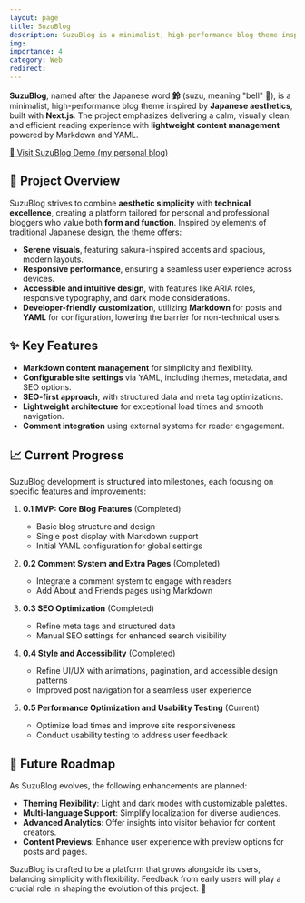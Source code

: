 ```yaml
---
layout: page
title: SuzuBlog
description: SuzuBlog is a minimalist, high-performance blog theme inspired by Japanese aesthetics, built with Next.js.
img:
importance: 4
category: Web
redirect:
---
```


**SuzuBlog**, named after the Japanese word **鈴** (suzu, meaning "bell" 🎐), is a minimalist, high-performance blog theme inspired by **Japanese aesthetics**, built with **Next.js**. The project emphasizes delivering a calm, visually clean, and efficient reading experience with **lightweight content management** powered by Markdown and YAML.

<div class="caption">
<a href="https://www.zla.pub/" target="_blank" alt="Live Demo of SuzuBlog" rel="noopener noreferrer">🌸 Visit SuzuBlog Demo (my personal blog)</a>
</div>

## 🌟 Project Overview

SuzuBlog strives to combine **aesthetic simplicity** with **technical excellence**, creating a platform tailored for personal and professional bloggers who value both **form and function**. Inspired by elements of traditional Japanese design, the theme offers:

- **Serene visuals**, featuring sakura-inspired accents and spacious, modern layouts.
- **Responsive performance**, ensuring a seamless user experience across devices.
- **Accessible and intuitive design**, with features like ARIA roles, responsive typography, and dark mode considerations.
- **Developer-friendly customization**, utilizing **Markdown** for posts and **YAML** for configuration, lowering the barrier for non-technical users.

## ✨ Key Features

- **Markdown content management** for simplicity and flexibility.
- **Configurable site settings** via YAML, including themes, metadata, and SEO options.
- **SEO-first approach**, with structured data and meta tag optimizations.
- **Lightweight architecture** for exceptional load times and smooth navigation.
- **Comment integration** using external systems for reader engagement.

## 📈 Current Progress

SuzuBlog development is structured into milestones, each focusing on specific features and improvements:

1. **0.1 MVP: Core Blog Features** (Completed)

   - Basic blog structure and design
   - Single post display with Markdown support
   - Initial YAML configuration for global settings

2. **0.2 Comment System and Extra Pages** (Completed)

   - Integrate a comment system to engage with readers
   - Add About and Friends pages using Markdown

3. **0.3 SEO Optimization** (Completed)

   - Refine meta tags and structured data
   - Manual SEO settings for enhanced search visibility

4. **0.4 Style and Accessibility** (Completed)

   - Refine UI/UX with animations, pagination, and accessible design patterns
   - Improved post navigation for a seamless user experience

5. **0.5 Performance Optimization and Usability Testing** (Current)
   - Optimize load times and improve site responsiveness
   - Conduct usability testing to address user feedback

## 🌸 Future Roadmap

As SuzuBlog evolves, the following enhancements are planned:

- **Theming Flexibility**: Light and dark modes with customizable palettes.
- **Multi-language Support**: Simplify localization for diverse audiences.
- **Advanced Analytics**: Offer insights into visitor behavior for content creators.
- **Content Previews**: Enhance user experience with preview options for posts and pages.

SuzuBlog is crafted to be a platform that grows alongside its users, balancing simplicity with flexibility. Feedback from early users will play a crucial role in shaping the evolution of this project. 🌸
